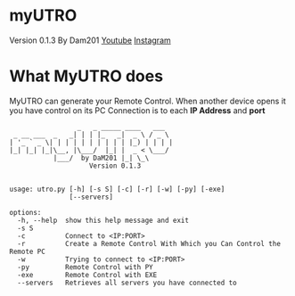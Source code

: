 # myUTRO
Version 0.1.3
By Dam201
[Youtube](https://www.youtube.com/channel/UC8Ao1YisJbPGCNG73EhtDCw)
[Instagram](https://www.instagram.com/hnc_conporation/)

# What MyUTRO does
MyUTRO can generate your Remote Control.
When another device opens 
it you have control on its PC
Connection is to each **IP Address** and **port**

```
                 _   _ _____ ____   ___
 _ __ ___  _   _| | | |_   _|  _ \ / _ \
| '_ ` _ \| | | | | | | | | | |_) | | | |
|_| |_| |_|\__, |\___/  |_| |  _ < \___/
           |___/  by DaM201 |_| \_\
                    Version 0.1.3


usage: utro.py [-h] [-s S] [-c] [-r] [-w] [-py] [-exe]     
               [--servers]

options:
  -h, --help  show this help message and exit
  -s S
  -c          Connect to <IP:PORT>
  -r          Create a Remote Control With Which you Can Control the Remote PC
  -w          Trying to connect to <IP:PORT>
  -py         Remote Control with PY
  -exe        Remote Control with EXE
  --servers   Retrieves all servers you have connected to
```
